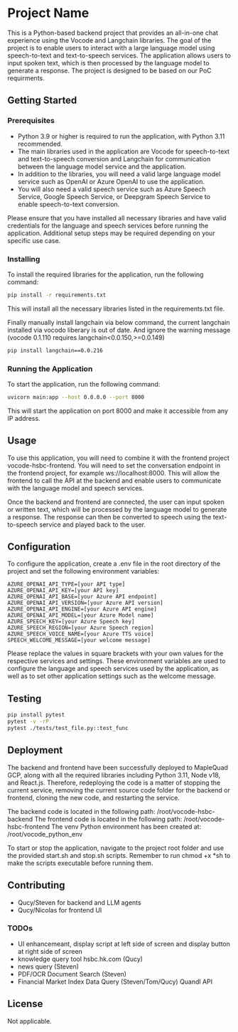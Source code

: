 # Project Name

This is a Python-based backend project that provides an all-in-one chat experience using the Vocode and Langchain libraries. The goal of the project is to enable users to interact with a large language model using speech-to-text and text-to-speech services. The application allows users to input spoken text, which is then processed by the language model to generate a response. The project is designed to be based on our PoC requirments.

## Getting Started

### Prerequisites

- Python 3.9 or higher is required to run the application, with Python 3.11 recommended.
- The main libraries used in the application are Vocode for speech-to-text and text-to-speech conversion and Langchain for communication between the language model service and the application.
- In addition to the libraries, you will need a valid large language model service such as OpenAI or Azure OpenAI to use the application.
- You will also need a valid speech service such as Azure Speech Service, Google Speech Service, or Deepgram Speech Service to enable speech-to-text conversion.

Please ensure that you have installed all necessary libraries and have valid credentials for the language and speech services before running the application. Additional setup steps may be required depending on your specific use case.

### Installing

To install the required libraries for the application, run the following command:

```bash
pip install -r requirements.txt
```

This will install all the necessary libraries listed in the requirements.txt file.

Finally manually install langchain via below command, the current langchain installed via vocodo liberary is out of date. And ignore the warning message (vocode 0.1.110 requires langchain<0.0.150,>=0.0.149)
```bash
pip install langchain==0.0.216
```

### Running the Application

To start the application, run the following command:

```bash
uvicorn main:app --host 0.0.0.0 --port 8000
```

This will start the application on port 8000 and make it accessible from any IP address.

## Usage

To use this application, you will need to combine it with the frontend project vocode-hsbc-frontend. You will need to set the conversation endpoint in the frontend project, for example ws://localhost:8000. This will allow the frontend to call the API at the backend and enable users to communicate with the language model and speech services.

Once the backend and frontend are connected, the user can input spoken or written text, which will be processed by the language model to generate a response. The response can then be converted to speech using the text-to-speech service and played back to the user.

## Configuration

To configure the application, create a .env file in the root directory of the project and set the following environment variables:

```.env
AZURE_OPENAI_API_TYPE=[your API type]
AZURE_OPENAI_API_KEY=[your API key]
AZURE_OPENAI_API_BASE=[your Azure API endpoint]
AZURE_OPENAI_API_VERSION=[your Azure API version]
AZURE_OPENAI_API_ENGINE=[your Azure API engine]
AZURE_OPENAI_API_MODEL=[your Azure Model name]
AZURE_SPEECH_KEY=[your Azure Speech key]
AZURE_SPEECH_REGION=[your Azure Speech region]
AZURE_SPEECH_VOICE_NAME=[your Azure TTS voice]
SPEECH_WELCOME_MESSAGE=[your welcome message]
```

Please replace the values in square brackets with your own values for the respective services and settings. These environment variables are used to configure the language and speech services used by the application, as well as to set other application settings such as the welcome message.

## Testing

```bash
pip install pytest
pytest -v -rP
pytest ./tests/test_file.py::test_func
```

## Deployment

The backend and frontend have been successfully deployed to MapleQuad GCP, along with all the required libraries including Python 3.11, Node v18, and React.js. Therefore, redeploying the code is a matter of stopping the current service, removing the current source code folder for the backend or frontend, cloning the new code, and restarting the service.

The backend code is located in the following path: /root/vocode-hsbc-backend
The frontend code is located in the following path: /root/vocode-hsbc-frontend
The venv Python environment has been created at: /root/vocode_python_env

To start or stop the application, navigate to the project root folder and use the provided start.sh and stop.sh scripts. Remember to run chmod +x *sh to make the scripts executable before running them.


## Contributing

- Qucy/Steven for backend and LLM agents
- Qucy/Nicolas for frontend UI

### TODOs

- UI enhancemeant, display script at left side of screen and display button at right side of screen
- knowledge query tool hsbc.hk.com (Qucy)
- news query (Steven)
- PDF/OCR Document Search (Steven)
- Financial Market Index Data Query (Steven/Tom/Qucy) Quandl API

## License

Not applicable.
